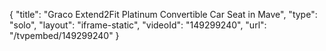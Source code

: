 {
    "title": "Graco Extend2Fit Platinum Convertible Car Seat in Mave",
    "type": "solo",
    "layout": "iframe-static",
    "videoId": "149299240",
    "url": "\/tvpembed\/149299240"
}